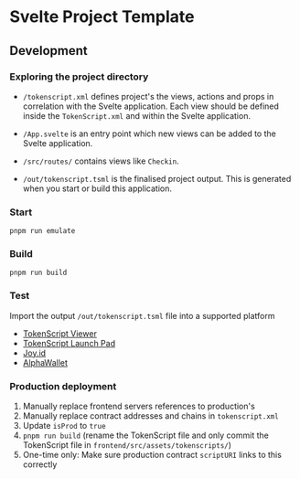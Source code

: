 # Svelte Project Template

## Development

### Exploring the project directory

- `/tokenscript.xml` defines project's the views, actions and props in correlation with the Svelte application. Each view should be defined inside the `TokenScript.xml` and within the Svelte application.

- `/App.svelte` is an entry point which new views can be added to the Svelte application. 

- `/src/routes/` contains views like `Checkin`.

- `/out/tokenscript.tsml` is the finalised project output. This is generated when you start or build this application. 

### Start 

`pnpm run emulate`

### Build

`pnpm run build`

### Test

Import the output `/out/tokenscript.tsml` file into a supported platform

- [TokenScript Viewer](https://viewer.tokenscript.org/)
- [TokenScript Launch Pad](https://launchpad.smartlayer.network/)
- [Joy.id](https://joy.id/) 
- [AlphaWallet](https://alphawallet.com/)

### Production deployment

1. Manually replace frontend servers references to production's
2. Manually replace contract addresses and chains in `tokenscript.xml`
3. Update `isProd` to `true`
4. `pnpm run build` (rename the TokenScript file and only commit the TokenScript file in `frontend/src/assets/tokenscripts/`)
5. One-time only: Make sure production contract `scriptURI` links to this correctly
